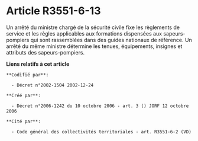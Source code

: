 # Article R3551-6-13

Un arrêté du ministre chargé de la sécurité civile fixe les règlements de service et les règles applicables aux formations
dispensées aux sapeurs-pompiers qui sont rassemblées dans des guides nationaux de référence. Un arrêté du même ministre
détermine les tenues, équipements, insignes et attributs des sapeurs-pompiers.

**Liens relatifs à cet article**

	**Codifié par**:

	  - Décret n°2002-1504 2002-12-24

	**Créé par**:

	  - Décret n°2006-1242 du 10 octobre 2006 - art. 3 () JORF 12 octobre 2006

	**Cité par**:

	  - Code général des collectivités territoriales - art. R3551-6-2 (VD)
